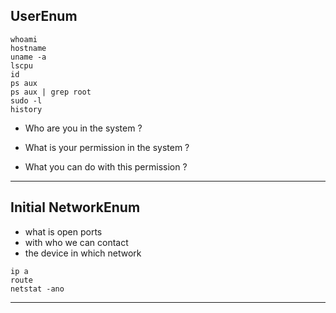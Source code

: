## UserEnum
```
whoami
hostname
uname -a 
lscpu
id
ps aux
ps aux | grep root
sudo -l
history
```

- Who are you in the system ? 

- What is your permission in the system ?

- What you can do with this permission ?


---
## Initial NetworkEnum
- what is open ports
- with who we can contact
- the device in which network

```
ip a
route
netstat -ano
```
---
## 
